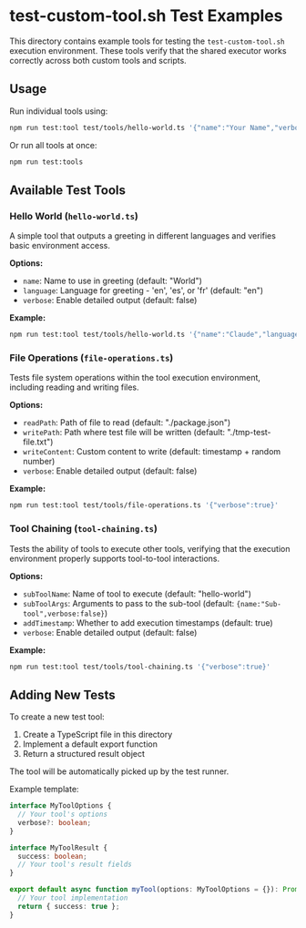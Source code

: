 # test-custom-tool.sh Test Examples

This directory contains example tools for testing the `test-custom-tool.sh` execution environment. These tools verify that the shared executor works correctly across both custom tools and scripts.

## Usage

Run individual tools using:

```bash
npm run test:tool test/tools/hello-world.ts '{"name":"Your Name","verbose":true}'
```

Or run all tools at once:

```bash
npm run test:tools
```

## Available Test Tools

### Hello World (`hello-world.ts`)

A simple tool that outputs a greeting in different languages and verifies basic environment access.

**Options:**
- `name`: Name to use in greeting (default: "World")
- `language`: Language for greeting - 'en', 'es', or 'fr' (default: "en")
- `verbose`: Enable detailed output (default: false)

**Example:**
```bash
npm run test:tool test/tools/hello-world.ts '{"name":"Claude","language":"fr","verbose":true}'
```

### File Operations (`file-operations.ts`) 

Tests file system operations within the tool execution environment, including reading and writing files.

**Options:**
- `readPath`: Path of file to read (default: "./package.json")
- `writePath`: Path where test file will be written (default: "./tmp-test-file.txt")
- `writeContent`: Custom content to write (default: timestamp + random number)
- `verbose`: Enable detailed output (default: false)

**Example:**
```bash
npm run test:tool test/tools/file-operations.ts '{"verbose":true}'
```

### Tool Chaining (`tool-chaining.ts`)

Tests the ability of tools to execute other tools, verifying that the execution environment properly supports tool-to-tool interactions.

**Options:**
- `subToolName`: Name of tool to execute (default: "hello-world")
- `subToolArgs`: Arguments to pass to the sub-tool (default: `{name:"Sub-tool",verbose:false}`)
- `addTimestamp`: Whether to add execution timestamps (default: true)
- `verbose`: Enable detailed output (default: false)

**Example:**
```bash
npm run test:tool test/tools/tool-chaining.ts '{"verbose":true}'
```

## Adding New Tests

To create a new test tool:

1. Create a TypeScript file in this directory
2. Implement a default export function 
3. Return a structured result object

The tool will be automatically picked up by the test runner.

Example template:

```typescript
interface MyToolOptions {
  // Your tool's options
  verbose?: boolean;
}

interface MyToolResult {
  success: boolean;
  // Your tool's result fields
}

export default async function myTool(options: MyToolOptions = {}): Promise<MyToolResult> {
  // Your tool implementation
  return { success: true };
}
